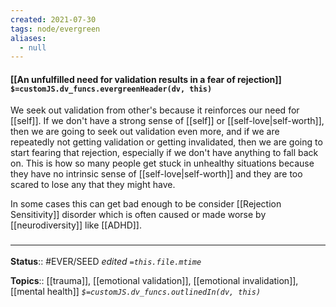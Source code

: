 ```yaml
---
created: 2021-07-30
tags: node/evergreen
aliases:
  - null
---
```


#### [[An unfulfilled need for validation results in a fear of rejection]] `$=customJS.dv_funcs.evergreenHeader(dv, this)`

We seek out validation from other's because it reinforces our need for [[self]]. If we don't have a strong sense of [[self]] or [[self-love|self-worth]], then we are going to seek out validation even more, and if we are repeatedly not getting validation or getting invalidated, then we are going to start fearing that  rejection, especially if we don't have anything to fall back on. This is how so many people get stuck in unhealthy situations because they have no intrinsic sense of [[self-love|self-worth]] and they are too scared to lose any that they might have.

In some cases this can get bad enough to be consider [[Rejection Sensitivity]] disorder which is often caused or made worse by [[neurodiversity]] like [[ADHD]]. 
### <hr class="footnote"/>

**Status**:: #EVER/SEED
*edited `=this.file.mtime`*

**Topics**:: [[trauma]], [[emotional validation]], [[emotional invalidation]], [[mental health]]
*`$=customJS.dv_funcs.outlinedIn(dv, this)`*


